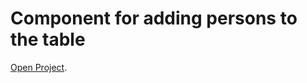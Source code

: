 # Component for adding persons to the table

[Open Project](https://elenaizot.github.io/person-adding-application/).

